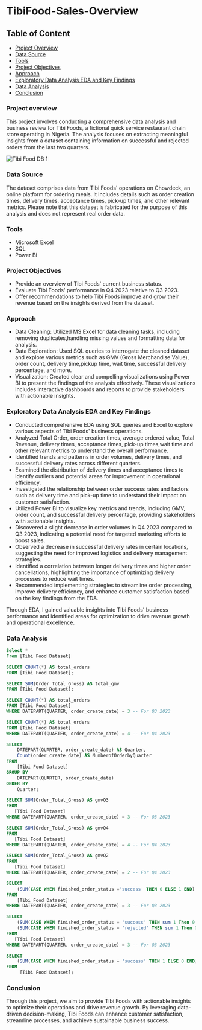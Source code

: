# TibiFood-Sales-Overview
## Table of Content 


- [Project Overview](#project-overview)
- [Data Source](#data-source)
- [Tools](#tools) 
- [Project Objectives](#project-objectives)
- [Approach](#approach)
- [Exploratory Data Analysis EDA and Key Findings](#exploratory-data-analysis-eda-and-key-findings)
- [Data Analysis](#data-analysis)
- [Conclusion](#conclusion)


### Project overview  

This project involves conducting a comprehensive data analysis and business review for Tibi Foods, a fictional quick service restaurant chain store operating in Nigeria. The analysis focuses on extracting meaningful insights from a dataset containing information on successful and rejected orders from the last two quarters.


![Tibi Food DB 1](https://github.com/JoshJamz/TibiFood-Sales-Overview/assets/139321473/e8ad3e86-917b-41b2-905f-96dbd4b32586)


### Data Source

The dataset comprises data from Tibi Foods' operations on Chowdeck, an online platform for ordering meals. It includes details such as order creation times, delivery times, acceptance times, pick-up times, and other relevant metrics. Please note that this dataset is fabricated for the purpose of this analysis and does not represent real order data.

### Tools 
- Microsoft Excel
- SQL
- Power Bi

### Project Objectives

- Provide an overview of Tibi Foods' current business status.
- Evaluate Tibi Foods' performance in Q4 2023 relative to Q3 2023.
- Offer recommendations to help Tibi Foods improve and grow their revenue based on the insights derived from the dataset.

### Approach

- Data Cleaning: Utilized MS Excel for data cleaning tasks, including removing duplicates,handling missing values and formatting data for analysis.
- Data Exploration: Used SQL queries to interrogate the cleaned dataset and explore various metrics such as GMV (Gross Merchandise Value), order count, delivery time,pickup time, wait time, successful delivery percentage, and more.
- Visualization: Created clear and compelling visualizations using Power BI to present the findings of the analysis effectively. These visualizations includes interactive dashboards and reports to provide stakeholders with actionable insights.

### Exploratory Data Analysis EDA and Key Findings

- Conducted comprehensive EDA using SQL queries and Excel to explore various aspects of Tibi Foods' business operations.
- Analyzed  Total Order, order creation times, average ordered value, Total Revenue, delivery times, acceptance times, pick-up times,wait time and other relevant metrics to understand the overall performance.
- Identified trends and patterns in order volumes, delivery times, and successful delivery rates across different quarters.
- Examined the distribution of delivery times and acceptance times to identify outliers and potential areas for improvement in operational efficiency.
- Investigated the relationship between order success rates and factors such as delivery time and pick-up time to understand their impact on customer satisfaction.
- Utilized Power BI to visualize key metrics and trends, including GMV, order count, and successful delivery percentage, providing stakeholders with actionable insights.
- Discovered a slight decrease in order volumes in Q4 2023 compared to Q3 2023, indicating a potential need for targeted marketing efforts to boost sales.
- Observed a decrease in successful delivery rates in certain locations, suggesting the need for improved logistics and delivery management strategies.
- Identified a correlation between longer delivery times and higher order cancellations, highlighting the importance of optimizing delivery processes to reduce wait times.
- Recommended implementing strategies to streamline order processing, improve delivery efficiency, and enhance customer satisfaction based on the key findings from the EDA.

Through EDA, I gained valuable insights into Tibi Foods' business performance and identified areas for optimization to drive revenue growth and operational excellence.

### Data Analysis 
```  Sql
Select *
From [Tibi Food Dataset]

SELECT COUNT(*) AS total_orders
FROM [Tibi Food Dataset];

SELECT SUM(Order_Total_Gross) AS total_gmv
FROM [Tibi Food Dataset];

SELECT COUNT(*) AS total_orders
FROM [Tibi Food Dataset]
WHERE DATEPART(QUARTER, order_create_date) = 3 -- For Q3 2023

SELECT COUNT(*) AS total_orders
FROM [Tibi Food Dataset]
WHERE DATEPART(QUARTER, order_create_date) = 4 -- For Q4 2023

SELECT 
    DATEPART(QUARTER, order_create_date) AS Quarter,
    Count(order_create_date) AS NumberofOrderbyQuarter
FROM 
    [Tibi Food Dataset]
GROUP BY 
    DATEPART(QUARTER, order_create_date)
ORDER BY 
    Quarter;

SELECT SUM(Order_Total_Gross) AS gmvQ3
FROM
   [Tibi Food Dataset]
WHERE DATEPART(QUARTER, order_create_date) = 3 -- For Q3 2023

SELECT SUM(Order_Total_Gross) AS gmvQ4
FROM
   [Tibi Food Dataset]
WHERE DATEPART(QUARTER, order_create_date) = 4 -- For Q4 2023

SELECT SUM(Order_Total_Gross) AS gmvQ2
FROM
   [Tibi Food Dataset]
WHERE DATEPART(QUARTER, order_create_date) = 2 -- For Q4 2023

SELECT 
    (SUM(CASE WHEN finished_order_status ='success' THEN 0 ELSE 1 END) / COUNT(*)) * 100 AS successful_delivery_percentage
FROM
    [Tibi Food Dataset]
WHERE DATEPART(QUARTER, order_create_date) = 3 -- For Q3 2023

SELECT 
    (SUM(CASE WHEN finished_order_status = 'success' THEN sum 1 Then 0 END) / COUNT(*)) * 100 AS successful_delivery_percentage,
    (SUM(CASE WHEN finished_order_status = 'rejected' THEN sum 1 Then 0 END) / COUNT(*)) * 100 AS rejected_delivery_percentage
FROM
   [Tibi Food Dataset]
WHERE DATEPART(QUARTER, order_create_date) = 3 -- For Q3 2023

SELECT 
    (SUM(CASE WHEN finished_order_status = 'success' THEN 1 ELSE 0 END) / COUNT(*)) * 100 AS success_percentage
FROM
     [Tibi Food Dataset];
```



### Conclusion
Through this project, we aim to provide Tibi Foods with actionable insights to optimize their operations and drive revenue growth. By leveraging data-driven decision-making, Tibi Foods can enhance customer satisfaction, streamline processes, and achieve sustainable business success.

